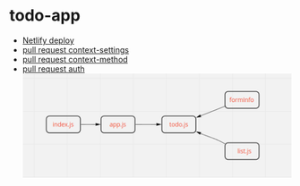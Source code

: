 # todo-app
- [Netlify deploy](https://react-todo-app-sara.netlify.app/)
- [pull request context-settings](https://github.com/Saraaltaweel/todo-app/pull/1)
- [pull request context-method](https://github.com/Saraaltaweel/todo-app/pull/3)
- [pull request auth](https://github.com/Saraaltaweel/todo-app/pull/4)
![](uml.PNG)
